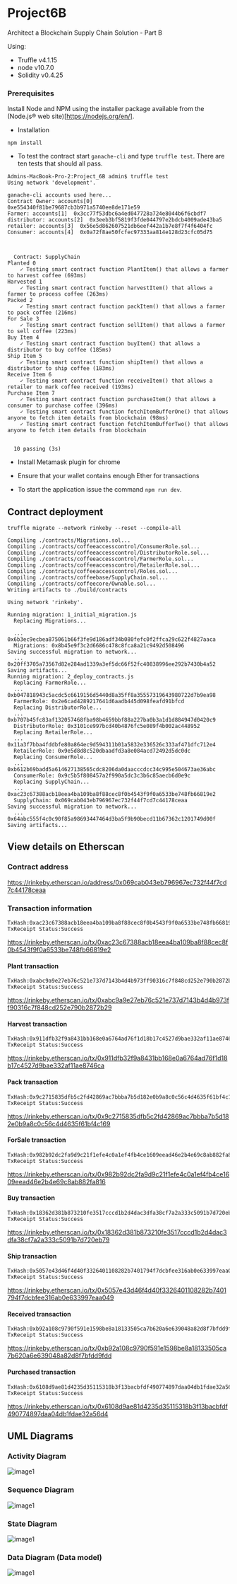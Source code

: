# Project6B
Architect a Blockchain Supply Chain Solution - Part B

Using:
- Truffle v4.1.15
- node v10.7.0
- Solidity v0.4.25

### Prerequisites

Install Node and NPM using the installer package available from the (Node.js® web site)[https://nodejs.org/en/].

- Installation
```
npm install
```
- To test the contract start ```ganache-cli``` and type ```truffle test```.
There are ten tests that should all pass.

```
Admins-MacBook-Pro-2:Project_6B admin$ truffle test
Using network 'development'.

ganache-cli accounts used here...
Contract Owner: accounts[0]  0xe554340f81be79687cb3b971a5740ee8de171e59
Farmer: accounts[1]  0x3cc77f53dbc6a4ed047728a724e8044b6f6cbdf7
distributor: accounts[2]  0x3eeb3bf5819f3fde044797e2bdcb4009ade43ba5
retailer: accounts[3]  0x56e5d862607521db6eef442a1b7e8f7f4f6404fc
Consumer: accounts[4]  0x0a72f8ae50fcfec97333aa814e128d23cfc05d75



  Contract: SupplyChain
Planted 0
    ✓ Testing smart contract function PlantItem() that allows a farmer to harvest coffee (693ms)
Harvested 1
    ✓ Testing smart contract function harvestItem() that allows a farmer to process coffee (263ms)
Packed 2
    ✓ Testing smart contract function packItem() that allows a farmer to pack coffee (216ms)
For Sale 3
    ✓ Testing smart contract function sellItem() that allows a farmer to sell coffee (223ms)
Buy Item 4
    ✓ Testing smart contract function buyItem() that allows a distributor to buy coffee (185ms)
Ship Item 5
    ✓ Testing smart contract function shipItem() that allows a distributor to ship coffee (183ms)
Receive Item 6
    ✓ Testing smart contract function receiveItem() that allows a retailer to mark coffee received (193ms)
Purchase Item 7
    ✓ Testing smart contract function purchaseItem() that allows a consumer to purchase coffee (396ms)
    ✓ Testing smart contract function fetchItemBufferOne() that allows anyone to fetch item details from blockchain (98ms)
    ✓ Testing smart contract function fetchItemBufferTwo() that allows anyone to fetch item details from blockchain


  10 passing (3s)

```
- Install Metamask plugin for chrome

- Ensure that your wallet contains enough Ether for transactions

- To start the application issue the command  ```npm run dev```.

## Contract deployment
```
truffle migrate --network rinkeby --reset --compile-all

Compiling ./contracts/Migrations.sol...
Compiling ./contracts/coffeeaccesscontrol/ConsumerRole.sol...
Compiling ./contracts/coffeeaccesscontrol/DistributorRole.sol...
Compiling ./contracts/coffeeaccesscontrol/FarmerRole.sol...
Compiling ./contracts/coffeeaccesscontrol/RetailerRole.sol...
Compiling ./contracts/coffeeaccesscontrol/Roles.sol...
Compiling ./contracts/coffeebase/SupplyChain.sol...
Compiling ./contracts/coffeecore/Ownable.sol...
Writing artifacts to ./build/contracts

Using network 'rinkeby'.

Running migration: 1_initial_migration.js
  Replacing Migrations...

  ... 0x6b3ec9ecbea875061b66f3fe9d186adf34b080fefc0f2ffca29c622f4827aaca
  Migrations: 0x8b45e9f3c2d6686c478c8fca8a21c9492d508496
Saving successful migration to network...
  ... 0x20ff3705a73567d82e284ad1339a3ef5dc66f52fc40838996ee292b7430b4a52
Saving artifacts...
Running migration: 2_deploy_contracts.js
  Replacing FarmerRole...
  ... 0xb047818943c5acdc5c6619156d5440d8a35ff8a35557319643980722d7b9ea98
  FarmerRole: 0x2e6cad4289217641d6aadb445d098feafd91bfcd
  Replacing DistributorRole...
  ... 0xb707b45fc83af132057468fba98b4659bbf88a227ba0b3a1d1d884947d0420c9
  DistributorRole: 0x3101ce997bcd40b4876fc5e089f4b002ac448952
  Replacing RetailerRole...
  ... 0x11a3f7bba4fddbfe80a864ec9d594311b01a5832e336526c333af471dfc712e4
  RetailerRole: 0x9e5d8d8c520dbaadfd3a8e084acd72492d5dc0dc
  Replacing ConsumerRole...
  ... 0xb612b69badd5a614627138565cdc8206da0daacccdcc34c995e504673ae36abc
  ConsumerRole: 0x9c5b5f808457a2f990a5dc3c3b6c85aecb6d0e9c
  Replacing SupplyChain...
  ... 0xac23c67388acb18eea4ba109ba8f88cec8f0b4543f9f0a6533be748fb66819e2
  SupplyChain: 0x069cab043eb796967ec732f44f7cd7c44178ceaa
Saving successful migration to network...
  ... 0x64abc555f4c0c90f85a98693447464d3ba5f9b90becd11b67362c1201749d00f
Saving artifacts...

```
## View details on Etherscan
### Contract address
https://rinkeby.etherscan.io/address/0x069cab043eb796967ec732f44f7cd7c44178ceaa

### Transaction information
```
TxHash:0xac23c67388acb18eea4ba109ba8f88cec8f0b4543f9f0a6533be748fb66819e2
TxReceipt Status:Success
```
https://rinkeby.etherscan.io/tx/0xac23c67388acb18eea4ba109ba8f88cec8f0b4543f9f0a6533be748fb66819e2


#### Plant transaction
```
TxHash:0xabc9a9e27eb76c521e737d7143b4d4b973ff90316c7f848cd252e790b2872b29
TxReceipt Status:Success
```
https://rinkeby.etherscan.io/tx/0xabc9a9e27eb76c521e737d7143b4d4b973ff90316c7f848cd252e790b2872b29

#### Harvest transaction
```
TxHash:0x911dfb32f9a8431bb168e0a6764ad76f1d18b17c4527d9bae332af11ae8746ca
TxReceipt Status:Success
```
https://rinkeby.etherscan.io/tx/0x911dfb32f9a8431bb168e0a6764ad76f1d18b17c4527d9bae332af11ae8746ca

#### Pack transaction
```
TxHash:0x9c2715835dfb5c2fd42869ac7bbba7b5d182e0b9a8c0c56c4d4635f61bf4c169
TxReceipt Status:Success
```
https://rinkeby.etherscan.io/tx/0x9c2715835dfb5c2fd42869ac7bbba7b5d182e0b9a8c0c56c4d4635f61bf4c169

#### ForSale transaction
```
TxHash:0x982b92dc2fa9d9c21f1efe4c0a1ef4fb4ce1609eead46e2b4e69c8ab882fa816
TxReceipt Status:Success
```
https://rinkeby.etherscan.io/tx/0x982b92dc2fa9d9c21f1efe4c0a1ef4fb4ce1609eead46e2b4e69c8ab882fa816

#### Buy transaction
```
TxHash:0x18362d381b873210fe3517cccd1b2d4dac3dfa38cf7a2a333c5091b7d720eb79
TxReceipt Status:Success
```
https://rinkeby.etherscan.io/tx/0x18362d381b873210fe3517cccd1b2d4dac3dfa38cf7a2a333c5091b7d720eb79

#### Ship transaction
```
TxHash:0x5057e43d46f4d40f3326401108282b7401794f7dcbfee316ab0e633997eaa049
TxReceipt Status:Success
```
https://rinkeby.etherscan.io/tx/0x5057e43d46f4d40f3326401108282b7401794f7dcbfee316ab0e633997eaa049

#### Received transaction
```
TxHash:0xb92a108c9790f591e1598be8a18133505ca7b620a6e639048a82d8f7bfdd9fdd
TxReceipt Status:Success
```
https://rinkeby.etherscan.io/tx/0xb92a108c9790f591e1598be8a18133505ca7b620a6e639048a82d8f7bfdd9fdd

#### Purchased transaction
```
TxHash:0x6108d9ae81d4235d35115318b3f13bacbfdf490774897daa04db1fdae32a56d4
TxReceipt Status:Success
```
https://rinkeby.etherscan.io/tx/0x6108d9ae81d4235d35115318b3f13bacbfdf490774897daa04db1fdae32a56d4


## UML Diagrams

### Activity Diagram
![image1](./images/Activity.png)

### Sequence Diagram
![image1](./images/Sequence.png)

### State Diagram
![image1](./images/State.png)

### Data Diagram (Data model)
![image1](./images/Data.png)
